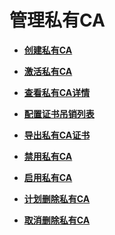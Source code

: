 # 管理私有CA<a name="ccm_01_0015"></a>

-   **[创建私有CA](创建私有CA.md)**  

-   **[激活私有CA](激活私有CA.md)**  

-   **[查看私有CA详情](查看私有CA详情.md)**  

-   **[配置证书吊销列表](配置证书吊销列表.md)**  

-   **[导出私有CA证书](导出私有CA证书.md)**  

-   **[禁用私有CA](禁用私有CA.md)**  

-   **[启用私有CA](启用私有CA.md)**  

-   **[计划删除私有CA](计划删除私有CA.md)**  

-   **[取消删除私有CA](取消删除私有CA.md)**  

